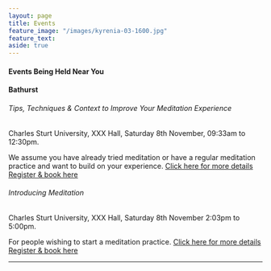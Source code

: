 ```yaml
---
layout: page
title: Events
feature_image: "/images/kyrenia-03-1600.jpg"
feature_text: 
aside: true 
---
```


#### Events Being Held Near You

#### Bathurst


###### Tips, Techniques & Context to Improve Your Meditation Experience

Charles Sturt University, XXX Hall, Saturday 8th November, 09:33am to 12:30pm.

We assume you have already tried meditation or have a regular meditation practice and want to build on your experience. 
[Click here for more details](/courses) 
[Register & book here](/https://www.eventbrite.com/e/tips-techniques-context-to-improve-your-meditation-experience-tickets-69967605993)


###### Introducing Meditation 

Charles Sturt University, XXX Hall, Saturday 8th November 2:03pm to 5:00pm.

For people wishing to start a meditation practice.
[Click here for more details](/courses) [Register & book here](/bookings)

 ---


 